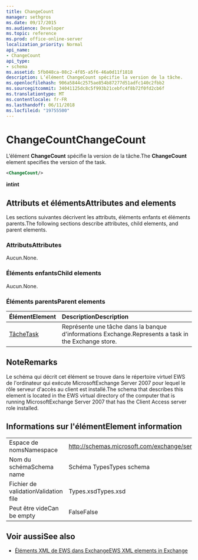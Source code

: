 ```yaml
---
title: ChangeCount
manager: sethgros
ms.date: 09/17/2015
ms.audience: Developer
ms.topic: reference
ms.prod: office-online-server
localization_priority: Normal
api_name:
- ChangeCount
api_type:
- schema
ms.assetid: 5fb048ca-08c2-4f85-a5f6-46a0d11f1818
description: L’élément ChangeCount spécifie la version de la tâche.
ms.openlocfilehash: 906a5844c2575ae854b87277d51adfc140c2fbb2
ms.sourcegitcommit: 34041125dc8c5f993b21cebfc4f8b72f0fd2cb6f
ms.translationtype: MT
ms.contentlocale: fr-FR
ms.lasthandoff: 06/11/2018
ms.locfileid: "19755500"
---
```

# <a name="changecount"></a><span data-ttu-id="283b7-103">ChangeCount</span><span class="sxs-lookup"><span data-stu-id="283b7-103">ChangeCount</span></span>

<span data-ttu-id="283b7-104">L’élément **ChangeCount** spécifie la version de la tâche.</span><span class="sxs-lookup"><span data-stu-id="283b7-104">The **ChangeCount** element specifies the version of the task.</span></span> 
  
```xml
<ChangeCount/>
```

 <span data-ttu-id="283b7-105">**int**</span><span class="sxs-lookup"><span data-stu-id="283b7-105">**int**</span></span>
## <a name="attributes-and-elements"></a><span data-ttu-id="283b7-106">Attributs et éléments</span><span class="sxs-lookup"><span data-stu-id="283b7-106">Attributes and elements</span></span>

<span data-ttu-id="283b7-107">Les sections suivantes décrivent les attributs, éléments enfants et éléments parents.</span><span class="sxs-lookup"><span data-stu-id="283b7-107">The following sections describe attributes, child elements, and parent elements.</span></span>
  
### <a name="attributes"></a><span data-ttu-id="283b7-108">Attributs</span><span class="sxs-lookup"><span data-stu-id="283b7-108">Attributes</span></span>

<span data-ttu-id="283b7-109">Aucun.</span><span class="sxs-lookup"><span data-stu-id="283b7-109">None.</span></span>
  
### <a name="child-elements"></a><span data-ttu-id="283b7-110">Éléments enfants</span><span class="sxs-lookup"><span data-stu-id="283b7-110">Child elements</span></span>

<span data-ttu-id="283b7-111">Aucun.</span><span class="sxs-lookup"><span data-stu-id="283b7-111">None.</span></span>
  
### <a name="parent-elements"></a><span data-ttu-id="283b7-112">Éléments parents</span><span class="sxs-lookup"><span data-stu-id="283b7-112">Parent elements</span></span>

|<span data-ttu-id="283b7-113">**Élément**</span><span class="sxs-lookup"><span data-stu-id="283b7-113">**Element**</span></span>|<span data-ttu-id="283b7-114">**Description**</span><span class="sxs-lookup"><span data-stu-id="283b7-114">**Description**</span></span>|
|:-----|:-----|
|[<span data-ttu-id="283b7-115">Tâche</span><span class="sxs-lookup"><span data-stu-id="283b7-115">Task</span></span>](task.md) <br/> |<span data-ttu-id="283b7-116">Représente une tâche dans la banque d'informations Exchange.</span><span class="sxs-lookup"><span data-stu-id="283b7-116">Represents a task in the Exchange store.</span></span>  <br/> |
   
## <a name="remarks"></a><span data-ttu-id="283b7-117">Note</span><span class="sxs-lookup"><span data-stu-id="283b7-117">Remarks</span></span>

<span data-ttu-id="283b7-118">Le schéma qui décrit cet élément se trouve dans le répertoire virtuel EWS de l'ordinateur qui exécute MicrosoftExchange Server 2007 pour lequel le rôle serveur d'accès au client est installé.</span><span class="sxs-lookup"><span data-stu-id="283b7-118">The schema that describes this element is located in the EWS virtual directory of the computer that is running MicrosoftExchange Server 2007 that has the Client Access server role installed.</span></span>
  
## <a name="element-information"></a><span data-ttu-id="283b7-119">Informations sur l'élément</span><span class="sxs-lookup"><span data-stu-id="283b7-119">Element information</span></span>

|||
|:-----|:-----|
|<span data-ttu-id="283b7-120">Espace de noms</span><span class="sxs-lookup"><span data-stu-id="283b7-120">Namespace</span></span>  <br/> |http://schemas.microsoft.com/exchange/services/2006/types  <br/> |
|<span data-ttu-id="283b7-121">Nom du schéma</span><span class="sxs-lookup"><span data-stu-id="283b7-121">Schema name</span></span>  <br/> |<span data-ttu-id="283b7-122">Schéma Types</span><span class="sxs-lookup"><span data-stu-id="283b7-122">Types schema</span></span>  <br/> |
|<span data-ttu-id="283b7-123">Fichier de validation</span><span class="sxs-lookup"><span data-stu-id="283b7-123">Validation file</span></span>  <br/> |<span data-ttu-id="283b7-124">Types.xsd</span><span class="sxs-lookup"><span data-stu-id="283b7-124">Types.xsd</span></span>  <br/> |
|<span data-ttu-id="283b7-125">Peut être vide</span><span class="sxs-lookup"><span data-stu-id="283b7-125">Can be empty</span></span>  <br/> |<span data-ttu-id="283b7-126">False</span><span class="sxs-lookup"><span data-stu-id="283b7-126">False</span></span>  <br/> |
   
## <a name="see-also"></a><span data-ttu-id="283b7-127">Voir aussi</span><span class="sxs-lookup"><span data-stu-id="283b7-127">See also</span></span>



- [<span data-ttu-id="283b7-128">Éléments XML de EWS dans Exchange</span><span class="sxs-lookup"><span data-stu-id="283b7-128">EWS XML elements in Exchange</span></span>](ews-xml-elements-in-exchange.md)

